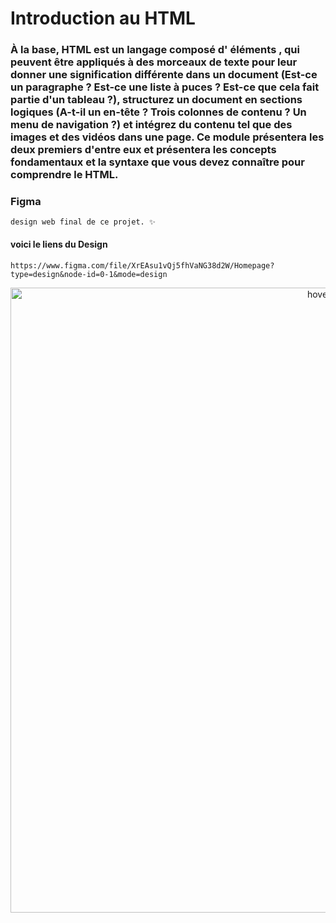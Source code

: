 # Introduction au HTML
### À la base, HTML est un langage composé d' éléments , qui peuvent être appliqués à des morceaux de texte pour leur donner une signification différente dans un document (Est-ce un paragraphe ? Est-ce une liste à puces ? Est-ce que cela fait partie d'un tableau ?), structurez un document en sections logiques (A-t-il un en-tête ? Trois colonnes de contenu ? Un menu de navigation ?) et intégrez du contenu tel que des images et des vidéos dans une page. Ce module présentera les deux premiers d'entre eux et présentera les concepts fondamentaux et la syntaxe que vous devez connaître pour comprendre le HTML.

### Figma
```
design web final de ce projet. ✨
```
#### voici le liens du Design
```
https://www.figma.com/file/XrEAsu1vQj5fhVaNG38d2W/Homepage?type=design&node-id=0-1&mode=design
```

<p align="center">
  <img src="https://samdaph.com/portfolio/figma.jpg" width="1000" title="hover text">
</p>
